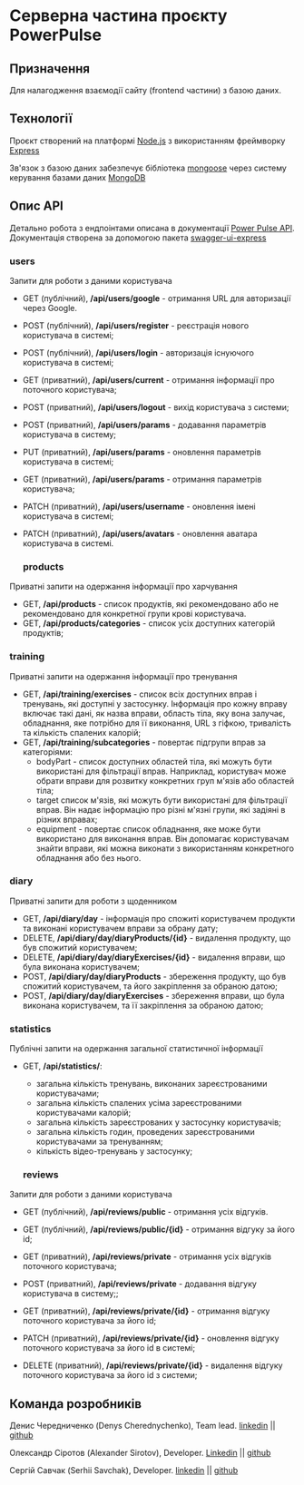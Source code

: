 # Серверна частина проєкту PowerPulse

## Призначення

Для налагодження взаємодії сайту (frontend частини) з базою даних.

## Технології

Проєкт створений на платформі [Node.js](https://nodejs.org/en/docs/) з
використанням фреймворку [Express](https://devdocs.io/express/)

Зв'язок з базою даних забезпечує бібліотека
[mongoose](https://mongoosejs.com/docs/documents.html) через систему керування
базами даних [MongoDB](https://www.mongodb.com/docs/)

## Опис API

Детально робота з ендпоінтами описана в документації
[Power Pulse API](https://power-pulse-api.onrender.com/api-docs/#/).
Документація створена за допомогою пакета
[swagger-ui-express](https://www.npmjs.com/package/swagger-ui-express)

### users

Запити для роботи з даними користувача

- GET (публічний), **/api/users/google** - отримання URL для авторизації через
  Google.
- POST (публічний), **/api/users/register** - реєстрація нового користувача в
  системі;
- POST (публічний), **/api/users/login** - авторизація існуючого користувача в
  системі;
- GET (приватний), **/api/users/current** - отримання інформації про поточного
  користувача;
- POST (приватний), **/api/users/logout** - вихід користувача з системи;
- POST (приватний), **/api/users/params** - додавання параметрів користувача в
  систему;
- PUT (приватний), **/api/users/params** - оновлення параметрів користувача в
  системі;
- GET (приватний), **/api/users/params** - отримання параметрів користувача;
- PATCH (приватний), **/api/users/username** - оновлення імені користувача в
  системі;
- PATCH (приватний), **/api/users/avatars** - оновлення аватара користувача в
  системі.

  ### products

Приватні запити на одержання інформації про харчування

- GET, **/api/products** - список продуктів, які рекомендовано або не
  рекомендовано для конкретної групи крові користувача.
- GET, **/api/products/categories** - список усіх доступних категорій продуктів;

### training

Приватні запити на одержання інформації про тренування

- GET, **/api/training/exercises** - список всіх доступних вправ і тренувань,
  які доступні у застосунку. Інформація про кожну вправу включає такі дані, як
  назва вправи, область тіла, яку вона залучає, обладнання, яке потрібно для її
  виконання, URL з гіфкою, тривалість та кількість спалених калорій;
- GET, **/api/training/subcategories** - повертає підгрупи вправ за категоріями:
  - bodyPart - список доступних областей тіла, які можуть бути використані для
    фільтрації вправ. Наприклад, користувач може обрати вправи для розвитку
    конкретних груп м'язів або областей тіла;
  - target список м'язів, які можуть бути використані для фільтрації вправ. Він
    надає інформацію про різні м'язні групи, які задіяні в різних вправах;
  - equipment - повертає список обладнання, яке може бути використано для
    виконання вправ. Він допомагає користувачам знайти вправи, які можна
    виконати з використанням конкретного обладнання або без нього.

### diary

Приватні запити для роботи з щоденником

- GET, **/api/diary/day** - інформація про спожиті користувачем продукти та
  виконані користувачем вправи за обрану дату;
- DELETE, **/api/diary/day/diaryProducts/{id}** - видалення продукту, що був
  спожитий користувачем;
- DELETE, **/api/diary/day/diaryExercises/{id}** - видалення вправи, що була
  виконана користувачем;
- POST, **/api/diary/day/diaryProducts** - збереження продукту, що був спожитий
  користувачем, та його закріплення за обраною датою;
- POST, **/api/diary/day/diaryExercises** - збереження вправи, що була виконана
  користувачем, та її закріплення за обраною датою;

### statistics

Публічні запити на одержання загальної статистичної інформації

- GET, **/api/statistics/**:

  - загальна кількість тренувань, виконаних зареєстрованими користувачами;
  - загальна кількість спалених усіма зареєстрованими користувачами калорій;
  - загальна кількість зареєстрованих у застосунку користувачів;
  - загальна кількість годин, проведених зареєстрованими користувачами за
    тренуванням;
  - кількість відео-тренувань у застосунку;

  ### reviews

Запити для роботи з даними користувача

- GET (публічний), **/api/reviews/public** - отримання усіх відгуків.
- GET (публічний), **/api/reviews/public/{id}** - отримання відгуку за його id;

- GET (приватний), **/api/reviews/private** - отримання усіх відгуків поточного
  користувача;
- POST (приватний), **/api/reviews/private** - додавання відгуку користувача в
  систему;;
- GET (приватний), **/api/reviews/private/{id}** - отримання відгуку поточного
  користувача за його id;
- PATCH (приватний), **/api/reviews/private/{id}** - оновлення відгуку поточного
  користувача за його id в системі;
- DELETE (приватний), **/api/reviews/private/{id}** - видалення відгуку
  поточного користувача за його id з системи;

## Команда розробників

Денис Чередниченко (Denys Cherednychenko), Team lead.
[linkedin](https://www.linkedin.com/in/denys-cherednychenko) ||
[github](https://github.com/Cherydens)

Олександр Сіротов (Alexander Sirotov), Developer.
[Linkedin](https://www.linkedin.com/in/alexander-sirotov/) ||
[github](https://github.com/SirotovAlexander)

Сергій Савчак (Serhii Savchak), Developer.
[linkedin](https://www.linkedin.com/in/itsavchak/) ||
[github](https://github.com/SerhiiSavchak)
